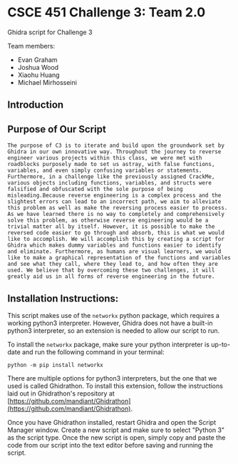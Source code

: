 # CSCE 451 Challenge 3: Team 2.0

Ghidra script for Challenge 3

Team members:

- Evan Graham
- Joshua Wood
- Xiaohu Huang
- Michael Mirhosseini

## Introduction
  

## Purpose of Our Script
    The purpose of C3 is to iterate and build upon the groundwork set by Ghidra in our own innovative way. Throughout the journey to reverse engineer various projects within this class, we were met with roadblocks purposely made to set us astray, with false functions, variables, and even simply confusing variables or statements. Furthermore, in a challenge like the previously assigned CrackMe, various objects including functions, variables, and structs were falsified and obfuscated with the sole purpose of being misleading.Because reverse engineering is a complex process and the slightest errors can lead to an incorrect path, we aim to alleviate this problem as well as make the reversing process easier to process. 
    As we have learned there is no way to completely and comprehensively solve this problem, as otherwise reverse engineering would be a trivial matter all by itself. However, it is possible to make the reversed code easier to go through and absorb, this is what we would like to accomplish. We will accomplish this by creating a script for Ghidra which makes dummy variables and functions easier to identify and eliminate. Furthermore, as humans are visual learners, we would like to make a graphical representation of the functions and variables and see what they call, where they lead to, and how often they are used. We believe that by overcoming these two challenges, it will greatly aid us in all forms of reverse engineering in the future. 

## Installation Instructions:

This script makes use of the `networkx` python package, which requires a working python3 interpreter. However, Ghidra does not have a built-in python3 interpreter, so an extension is needed to allow our script to run.

To install the `networkx` package, make sure your python interpreter is up-to-date and run the following command in your terminal:

```
python -m pip install networkx
```

There are multiple options for python3 interpreters, but the one that we used is called Ghidrathon. To install this extension, follow the instructions laid out in Ghidrathon's repository at [https://github.com/mandiant/Ghidrathon](https://github.com/mandiant/Ghidrathon).

Once you have Ghidrathon installed, restart Ghidra and open the Script Manager window. Create a new script and make sure to select "Python 3" as the script type. Once the new script is open, simply copy and paste the code from our script into the text editor before saving and running the script.
